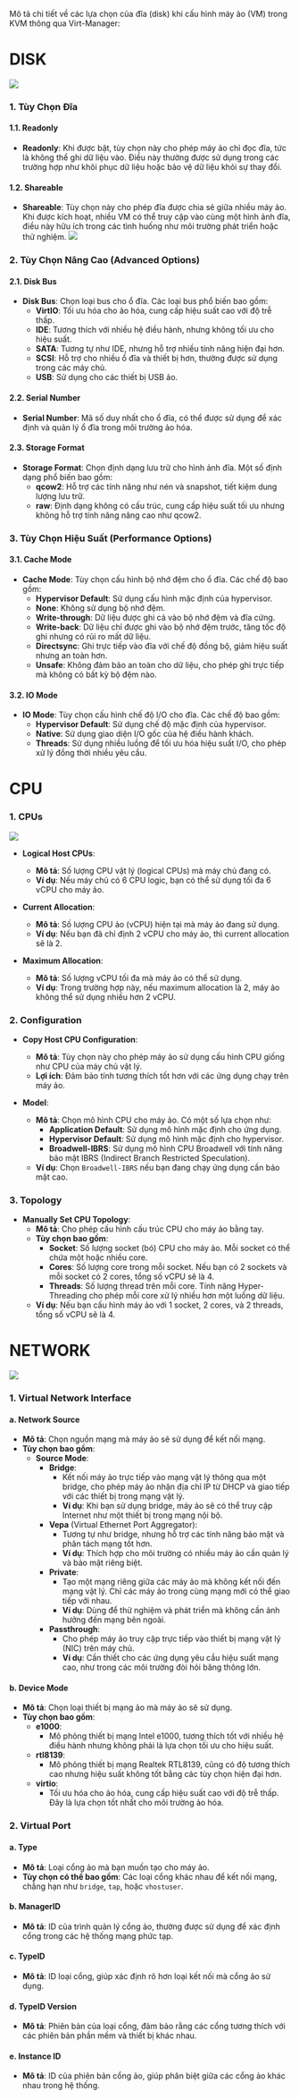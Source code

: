 Mô tả chi tiết về các lựa chọn của đĩa (disk) khi cấu hình máy ảo (VM) trong KVM thông qua Virt-Manager:

# DISK
![](https://img001.prntscr.com/file/img001/UWMot3u2SuOUowBzBDfe2Q.png)
### 1. Tùy Chọn Đĩa
#### 1.1. Readonly
- **Readonly**: Khi được bật, tùy chọn này cho phép máy ảo chỉ đọc đĩa, tức là không thể ghi dữ liệu vào. Điều này thường được sử dụng trong các trường hợp như khôi phục dữ liệu hoặc bảo vệ dữ liệu khỏi sự thay đổi.

#### 1.2. Shareable
- **Shareable**: Tùy chọn này cho phép đĩa được chia sẻ giữa nhiều máy ảo. Khi được kích hoạt, nhiều VM có thể truy cập vào cùng một hình ảnh đĩa, điều này hữu ích trong các tình huống như môi trường phát triển hoặc thử nghiệm.
![](https://img001.prntscr.com/file/img001/7Y8CXCqdQsG-s6-ZLXykMQ.png)
### 2. Tùy Chọn Nâng Cao (Advanced Options)
#### 2.1. Disk Bus
- **Disk Bus**: Chọn loại bus cho ổ đĩa. Các loại bus phổ biến bao gồm:
  - **VirtIO**: Tối ưu hóa cho ảo hóa, cung cấp hiệu suất cao với độ trễ thấp.
  - **IDE**: Tương thích với nhiều hệ điều hành, nhưng không tối ưu cho hiệu suất.
  - **SATA**: Tương tự như IDE, nhưng hỗ trợ nhiều tính năng hiện đại hơn.
  - **SCSI**: Hỗ trợ cho nhiều ổ đĩa và thiết bị hơn, thường được sử dụng trong các máy chủ.
  - **USB**: Sử dụng cho các thiết bị USB ảo.

#### 2.2. Serial Number
- **Serial Number**: Mã số duy nhất cho ổ đĩa, có thể được sử dụng để xác định và quản lý ổ đĩa trong môi trường ảo hóa.

#### 2.3. Storage Format
- **Storage Format**: Chọn định dạng lưu trữ cho hình ảnh đĩa. Một số định dạng phổ biến bao gồm:
  - **qcow2**: Hỗ trợ các tính năng như nén và snapshot, tiết kiệm dung lượng lưu trữ.
  - **raw**: Định dạng không có cấu trúc, cung cấp hiệu suất tối ưu nhưng không hỗ trợ tính năng nâng cao như qcow2.

### 3. Tùy Chọn Hiệu Suất (Performance Options)
#### 3.1. Cache Mode
- **Cache Mode**: Tùy chọn cấu hình bộ nhớ đệm cho ổ đĩa. Các chế độ bao gồm:
  - **Hypervisor Default**: Sử dụng cấu hình mặc định của hypervisor.
  - **None**: Không sử dụng bộ nhớ đệm.
  - **Write-through**: Dữ liệu được ghi cả vào bộ nhớ đệm và đĩa cứng.
  - **Write-back**: Dữ liệu chỉ được ghi vào bộ nhớ đệm trước, tăng tốc độ ghi nhưng có rủi ro mất dữ liệu.
  - **Directsync**: Ghi trực tiếp vào đĩa với chế độ đồng bộ, giảm hiệu suất nhưng an toàn hơn.
  - **Unsafe**: Không đảm bảo an toàn cho dữ liệu, cho phép ghi trực tiếp mà không có bất kỳ bộ đệm nào.

#### 3.2. IO Mode
- **IO Mode**: Tùy chọn cấu hình chế độ I/O cho đĩa. Các chế độ bao gồm:
  - **Hypervisor Default**: Sử dụng chế độ mặc định của hypervisor.
  - **Native**: Sử dụng giao diện I/O gốc của hệ điều hành khách.
  - **Threads**: Sử dụng nhiều luồng để tối ưu hóa hiệu suất I/O, cho phép xử lý đồng thời nhiều yêu cầu.



# CPU

### 1. **CPUs**
![](https://img001.prntscr.com/file/img001/ARIFUyusRTS9yiEJ0z4I7g.png)
- **Logical Host CPUs**: 
  - **Mô tả**: Số lượng CPU vật lý (logical CPUs) mà máy chủ đang có.
  - **Ví dụ**: Nếu máy chủ có 6 CPU logic, bạn có thể sử dụng tối đa 6 vCPU cho máy ảo.

- **Current Allocation**: 
  - **Mô tả**: Số lượng CPU ảo (vCPU) hiện tại mà máy ảo đang sử dụng.
  - **Ví dụ**: Nếu bạn đã chỉ định 2 vCPU cho máy ảo, thì current allocation sẽ là 2.

- **Maximum Allocation**: 
  - **Mô tả**: Số lượng vCPU tối đa mà máy ảo có thể sử dụng.
  - **Ví dụ**: Trong trường hợp này, nếu maximum allocation là 2, máy ảo không thể sử dụng nhiều hơn 2 vCPU.

### 2. **Configuration**
- **Copy Host CPU Configuration**: 
  - **Mô tả**: Tùy chọn này cho phép máy ảo sử dụng cấu hình CPU giống như CPU của máy chủ vật lý.
  - **Lợi ích**: Đảm bảo tính tương thích tốt hơn với các ứng dụng chạy trên máy ảo.

- **Model**: 
  - **Mô tả**: Chọn mô hình CPU cho máy ảo. Có một số lựa chọn như:
    - **Application Default**: Sử dụng mô hình mặc định cho ứng dụng.
    - **Hypervisor Default**: Sử dụng mô hình mặc định cho hypervisor.
    - **Broadwell-IBRS**: Sử dụng mô hình CPU Broadwell với tính năng bảo mật IBRS (Indirect Branch Restricted Speculation).
  - **Ví dụ**: Chọn `Broadwell-IBRS` nếu bạn đang chạy ứng dụng cần bảo mật cao.

### 3. **Topology**
- **Manually Set CPU Topology**: 
  - **Mô tả**: Cho phép cấu hình cấu trúc CPU cho máy ảo bằng tay.
  - **Tùy chọn bao gồm**:
    - **Socket**: Số lượng socket (bó) CPU cho máy ảo. Mỗi socket có thể chứa một hoặc nhiều core.
    - **Cores**: Số lượng core trong mỗi socket. Nếu bạn có 2 sockets và mỗi socket có 2 cores, tổng số vCPU sẽ là 4.
    - **Threads**: Số lượng thread trên mỗi core. Tính năng Hyper-Threading cho phép mỗi core xử lý nhiều hơn một luồng dữ liệu. 
  - **Ví dụ**: Nếu bạn cấu hình máy ảo với 1 socket, 2 cores, và 2 threads, tổng số vCPU sẽ là 4.




# NETWORK
![](https://img001.prntscr.com/file/img001/74E-VUriQTKImLG3aCysSQ.png)
### 1. **Virtual Network Interface**
#### a. **Network Source**
- **Mô tả**: Chọn nguồn mạng mà máy ảo sẽ sử dụng để kết nối mạng.
- **Tùy chọn bao gồm**:
  - **Source Mode**:
    - **Bridge**: 
      - Kết nối máy ảo trực tiếp vào mạng vật lý thông qua một bridge, cho phép máy ảo nhận địa chỉ IP từ DHCP và giao tiếp với các thiết bị trong mạng vật lý.
      - **Ví dụ**: Khi bạn sử dụng bridge, máy ảo sẽ có thể truy cập Internet như một thiết bị trong mạng nội bộ.
    - **Vepa** (Virtual Ethernet Port Aggregator): 
      - Tương tự như bridge, nhưng hỗ trợ các tính năng bảo mật và phân tách mạng tốt hơn.
      - **Ví dụ**: Thích hợp cho môi trường có nhiều máy ảo cần quản lý và bảo mật riêng biệt.
    - **Private**: 
      - Tạo một mạng riêng giữa các máy ảo mà không kết nối đến mạng vật lý. Chỉ các máy ảo trong cùng mạng mới có thể giao tiếp với nhau.
      - **Ví dụ**: Dùng để thử nghiệm và phát triển mà không cần ảnh hưởng đến mạng bên ngoài.
    - **Passthrough**: 
      - Cho phép máy ảo truy cập trực tiếp vào thiết bị mạng vật lý (NIC) trên máy chủ.
      - **Ví dụ**: Cần thiết cho các ứng dụng yêu cầu hiệu suất mạng cao, như trong các môi trường đòi hỏi băng thông lớn.

#### b. **Device Mode**
- **Mô tả**: Chọn loại thiết bị mạng ảo mà máy ảo sẽ sử dụng.
- **Tùy chọn bao gồm**:
  - **e1000**: 
    - Mô phỏng thiết bị mạng Intel e1000, tương thích tốt với nhiều hệ điều hành nhưng không phải là lựa chọn tối ưu cho hiệu suất.
  - **rtl8139**: 
    - Mô phỏng thiết bị mạng Realtek RTL8139, cũng có độ tương thích cao nhưng hiệu suất không tốt bằng các tùy chọn hiện đại hơn.
  - **virtio**: 
    - Tối ưu hóa cho ảo hóa, cung cấp hiệu suất cao với độ trễ thấp. Đây là lựa chọn tốt nhất cho môi trường ảo hóa.
  
### 2. **Virtual Port**
#### a. **Type**
- **Mô tả**: Loại cổng ảo mà bạn muốn tạo cho máy ảo.
- **Tùy chọn có thể bao gồm**: Các loại cổng khác nhau để kết nối mạng, chẳng hạn như `bridge`, `tap`, hoặc `vhostuser`.

#### b. **ManagerID**
- **Mô tả**: ID của trình quản lý cổng ảo, thường được sử dụng để xác định cổng trong các hệ thống mạng phức tạp.
  
#### c. **TypeID**
- **Mô tả**: ID loại cổng, giúp xác định rõ hơn loại kết nối mà cổng ảo sử dụng.
  
#### d. **TypeID Version**
- **Mô tả**: Phiên bản của loại cổng, đảm bảo rằng các cổng tương thích với các phiên bản phần mềm và thiết bị khác nhau.
  
#### e. **Instance ID**
- **Mô tả**: ID của phiên bản cổng ảo, giúp phân biệt giữa các cổng ảo khác nhau trong hệ thống.
 
